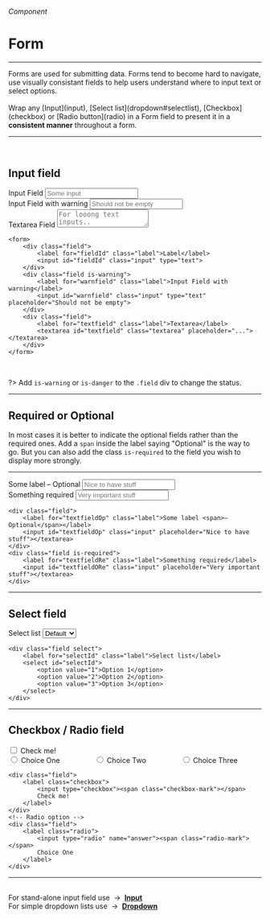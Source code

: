 <h6 class="subtitle is-6 is-uppercase has-text-grey">Component</h6><h1 class="title is-1 is-family-secondary">Form</h1>
<hr class="is-visible is-size-3">
<p class="subtitle is-5 is-family-secondary">
    <span class="has-text-weight-semibold">Forms</span> are used for submitting data. Forms tend to become hard to navigate, use visually consistant fields to help users understand where to input text or select options.<br><br>Wrap any [Input](input), [Select list](dropdown#selectlist), [Checkbox](checkbox) or [Radio button](radio) in a Form field to present it in a <strong>consistent manner</strong> throughout a form.
</p>
<hr class="is-visible is-size-3"><br>

<h2 class="title is-3 is-family-sans-serif">Input field</h2>

<form class="box is-well is-large is-marginless" spellcheck="false">
    <div class="field">
        <label for="fieldId" class="label">Input Field</label>
        <input id="fieldId" class="input" type="text" placeholder="Some input">
    </div>
    <div class="field is-warning">
        <label for="warnfield" class="label">Input Field with warning</label>
        <input id="warnfield" class="input" type="text" placeholder="Should not be empty">
    </div>
    <div class="field">
        <label for="textfield" class="label">Textarea Field</label>
        <textarea id="textfield" class="textarea" placeholder="For looong text inputs.."></textarea>
    </div>
</form>

    <form>
        <div class="field">
            <label for="fieldId" class="label">Label</label>
            <input id="fieldId" class="input" type="text">
        </div>
        <div class="field is-warning">
            <label for="warnfield" class="label">Input Field with warning</label>
            <input id="warnfield" class="input" type="text" placeholder="Should not be empty">
        </div>
        <div class="field">
            <label for="textfield" class="label">Textarea</label>
            <textarea id="textfield" class="textarea" placeholder="..."></textarea>
        </div>
    </form>
<br>

?> Add `is-warning` or `is-danger` to the `.field` div to change the status.

<hr class="is-visible is-size-1">
<h2 class="title is-3 is-family-sans-serif">Required or Optional</h2>

In most cases it is better to indicate the optional fields rather than the required ones. Add a `span` inside the label saying "Optional" is the way to go. But you can also add the class `is-required` to the field you wish to display more strongly.

<hr class="is-size-8">

<div class="box is-well is-large is-marginless">
    <form class="columns is-variable is-4">
        <div class="column is-6">
            <div class="field">
                <label for="textfieldOp" class="label">Some label <span>– Optional</span></label>
                <input id="textfieldOp" class="input" placeholder="Nice to have stuff"></textarea>
            </div>
        </div>
        <div class="column is-6">
            <div class="field is-required">
                <label for="textfieldRe" class="label">Something required</label>
                <input id="textfieldORe" class="input" placeholder="Very important stuff"></textarea>
            </div>
        </div>
    </form>
</div>

    <div class="field">
        <label for="textfieldOp" class="label">Some label <span>– Optional</span></label>
        <input id="textfieldOp" class="input" placeholder="Nice to have stuff"></textarea>
    </div>
    <div class="field is-required">
        <label for="textfieldRe" class="label">Something required</label>
        <input id="textfieldORe" class="input" placeholder="Very important stuff"></textarea>
    </div>
<hr class="is-visible is-size-1">
<h2 class="title is-3 is-family-sans-serif">Select field</h2>

<form class="box is-well is-large is-marginless">
    <div class="field select">
        <label for="selectId" class="label">Select list</label>
        <select id="selectId">
            <option value="1">Default</option>
            <option value="2">System</option>
            <option value="3">Select</option>
            <option value="4">List</option>
        </select>
    </div>
</form>

    <div class="field select">
        <label for="selectId" class="label">Select list</label>
        <select id="selectId">
            <option value="1">Option 1</option>
            <option value="2">Option 2</option>
            <option value="3">Option 3</option>
        </select>
    </div>
<hr class="is-visible is-size-1">

<h2 class="title is-3 is-family-sans-serif">Checkbox / Radio field</h2>

<form class="box is-well is-large is-marginless">
    <div class="field">
        <label class="checkbox">
            <input type="checkbox"><span class="checkbox-mark"></span>
            Check me!
        </label>
    </div>
    <div class="columns">
        <div class="column is-one-third">
            <div class="field">
                <label class="radio">
                    <input type="radio" name="answer"><span class="radio-mark"></span>
                    Choice One
                </label>
            </div>
        </div>
        <div class="column is-one-third">
            <div class="field">
                <label class="radio">
                    <input type="radio" name="answer"><span class="radio-mark"></span>
                    Choice Two
                </label>
            </div>
        </div>
        <div class="column is-one-third">
            <div class="field">
                <label class="radio">
                    <input type="radio" name="answer"><span class="radio-mark"></span>
                    Choice Three
                </label>
            </div>
        </div>
    </div>
</form>

    <div class="field">
        <label class="checkbox">
            <input type="checkbox"><span class="checkbox-mark"></span>
            Check me!
        </label>
    </div>
    <!-- Radio option -->
    <div class="field">
        <label class="radio">
            <input type="radio" name="answer"><span class="radio-mark"></span>
            Choice One
        </label>
    </div>
<hr>
<br>

<div class="box is-bordered">
    For stand-alone input field use &nbsp;→&nbsp; <a href="#/input"><strong>Input</strong></a>
    <br>
    For simple dropdown lists use &nbsp;→&nbsp; <a href="#/dropdown"><strong>Dropdown</strong></a>
</div>